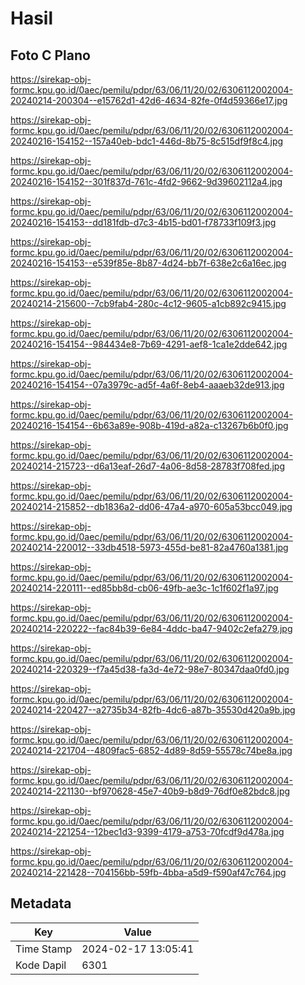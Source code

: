 # Hasil

## Foto C Plano

https://sirekap-obj-formc.kpu.go.id/0aec/pemilu/pdpr/63/06/11/20/02/6306112002004-20240214-200304--e15762d1-42d6-4634-82fe-0f4d59366e17.jpg

https://sirekap-obj-formc.kpu.go.id/0aec/pemilu/pdpr/63/06/11/20/02/6306112002004-20240216-154152--157a40eb-bdc1-446d-8b75-8c515df9f8c4.jpg

https://sirekap-obj-formc.kpu.go.id/0aec/pemilu/pdpr/63/06/11/20/02/6306112002004-20240216-154152--301f837d-761c-4fd2-9662-9d39602112a4.jpg

https://sirekap-obj-formc.kpu.go.id/0aec/pemilu/pdpr/63/06/11/20/02/6306112002004-20240216-154153--dd181fdb-d7c3-4b15-bd01-f78733f109f3.jpg

https://sirekap-obj-formc.kpu.go.id/0aec/pemilu/pdpr/63/06/11/20/02/6306112002004-20240216-154153--e539f85e-8b87-4d24-bb7f-638e2c6a16ec.jpg

https://sirekap-obj-formc.kpu.go.id/0aec/pemilu/pdpr/63/06/11/20/02/6306112002004-20240214-215600--7cb9fab4-280c-4c12-9605-a1cb892c9415.jpg

https://sirekap-obj-formc.kpu.go.id/0aec/pemilu/pdpr/63/06/11/20/02/6306112002004-20240216-154154--984434e8-7b69-4291-aef8-1ca1e2dde642.jpg

https://sirekap-obj-formc.kpu.go.id/0aec/pemilu/pdpr/63/06/11/20/02/6306112002004-20240216-154154--07a3979c-ad5f-4a6f-8eb4-aaaeb32de913.jpg

https://sirekap-obj-formc.kpu.go.id/0aec/pemilu/pdpr/63/06/11/20/02/6306112002004-20240216-154154--6b63a89e-908b-419d-a82a-c13267b6b0f0.jpg

https://sirekap-obj-formc.kpu.go.id/0aec/pemilu/pdpr/63/06/11/20/02/6306112002004-20240214-215723--d6a13eaf-26d7-4a06-8d58-28783f708fed.jpg

https://sirekap-obj-formc.kpu.go.id/0aec/pemilu/pdpr/63/06/11/20/02/6306112002004-20240214-215852--db1836a2-dd06-47a4-a970-605a53bcc049.jpg

https://sirekap-obj-formc.kpu.go.id/0aec/pemilu/pdpr/63/06/11/20/02/6306112002004-20240214-220012--33db4518-5973-455d-be81-82a4760a1381.jpg

https://sirekap-obj-formc.kpu.go.id/0aec/pemilu/pdpr/63/06/11/20/02/6306112002004-20240214-220111--ed85bb8d-cb06-49fb-ae3c-1c1f602f1a97.jpg

https://sirekap-obj-formc.kpu.go.id/0aec/pemilu/pdpr/63/06/11/20/02/6306112002004-20240214-220222--fac84b39-6e84-4ddc-ba47-9402c2efa279.jpg

https://sirekap-obj-formc.kpu.go.id/0aec/pemilu/pdpr/63/06/11/20/02/6306112002004-20240214-220329--f7a45d38-fa3d-4e72-98e7-80347daa0fd0.jpg

https://sirekap-obj-formc.kpu.go.id/0aec/pemilu/pdpr/63/06/11/20/02/6306112002004-20240214-220427--a2735b34-82fb-4dc6-a87b-35530d420a9b.jpg

https://sirekap-obj-formc.kpu.go.id/0aec/pemilu/pdpr/63/06/11/20/02/6306112002004-20240214-221704--4809fac5-6852-4d89-8d59-55578c74be8a.jpg

https://sirekap-obj-formc.kpu.go.id/0aec/pemilu/pdpr/63/06/11/20/02/6306112002004-20240214-221130--bf970628-45e7-40b9-b8d9-76df0e82bdc8.jpg

https://sirekap-obj-formc.kpu.go.id/0aec/pemilu/pdpr/63/06/11/20/02/6306112002004-20240214-221254--12bec1d3-9399-4179-a753-70fcdf9d478a.jpg

https://sirekap-obj-formc.kpu.go.id/0aec/pemilu/pdpr/63/06/11/20/02/6306112002004-20240214-221428--704156bb-59fb-4bba-a5d9-f590af47c764.jpg


## Metadata

| Key        | Value               |
| ---------- | ------------------- |
| Time Stamp | 2024-02-17 13:05:41 |
| Kode Dapil | 6301                |



